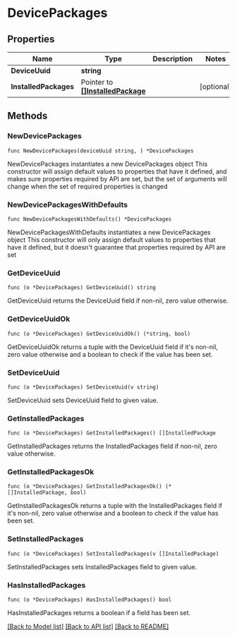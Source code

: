 # DevicePackages

## Properties

Name | Type | Description | Notes
------------ | ------------- | ------------- | -------------
**DeviceUuid** | **string** |  | 
**InstalledPackages** | Pointer to [**[]InstalledPackage**](InstalledPackage.md) |  | [optional] 

## Methods

### NewDevicePackages

`func NewDevicePackages(deviceUuid string, ) *DevicePackages`

NewDevicePackages instantiates a new DevicePackages object
This constructor will assign default values to properties that have it defined,
and makes sure properties required by API are set, but the set of arguments
will change when the set of required properties is changed

### NewDevicePackagesWithDefaults

`func NewDevicePackagesWithDefaults() *DevicePackages`

NewDevicePackagesWithDefaults instantiates a new DevicePackages object
This constructor will only assign default values to properties that have it defined,
but it doesn't guarantee that properties required by API are set

### GetDeviceUuid

`func (o *DevicePackages) GetDeviceUuid() string`

GetDeviceUuid returns the DeviceUuid field if non-nil, zero value otherwise.

### GetDeviceUuidOk

`func (o *DevicePackages) GetDeviceUuidOk() (*string, bool)`

GetDeviceUuidOk returns a tuple with the DeviceUuid field if it's non-nil, zero value otherwise
and a boolean to check if the value has been set.

### SetDeviceUuid

`func (o *DevicePackages) SetDeviceUuid(v string)`

SetDeviceUuid sets DeviceUuid field to given value.


### GetInstalledPackages

`func (o *DevicePackages) GetInstalledPackages() []InstalledPackage`

GetInstalledPackages returns the InstalledPackages field if non-nil, zero value otherwise.

### GetInstalledPackagesOk

`func (o *DevicePackages) GetInstalledPackagesOk() (*[]InstalledPackage, bool)`

GetInstalledPackagesOk returns a tuple with the InstalledPackages field if it's non-nil, zero value otherwise
and a boolean to check if the value has been set.

### SetInstalledPackages

`func (o *DevicePackages) SetInstalledPackages(v []InstalledPackage)`

SetInstalledPackages sets InstalledPackages field to given value.

### HasInstalledPackages

`func (o *DevicePackages) HasInstalledPackages() bool`

HasInstalledPackages returns a boolean if a field has been set.


[[Back to Model list]](../README.md#documentation-for-models) [[Back to API list]](../README.md#documentation-for-api-endpoints) [[Back to README]](../README.md)



